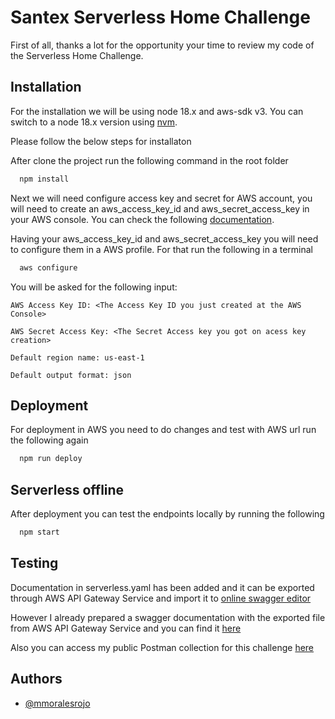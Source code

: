 
# Santex Serverless Home Challenge

First of all, thanks a lot for the opportunity your time to review my code of the Serverless Home Challenge.


## Installation

For the installation we will be using node 18.x and aws-sdk v3. You can switch to a node 18.x version using [nvm](https://github.com/nvm-sh/nvm).

Please follow the below steps for installaton

After clone the project run the following command in the root folder

```bash
  npm install
```

Next we will need configure access key and secret for AWS account, you will need to create an aws_access_key_id and aws_secret_access_key in your AWS console. You can check the following [documentation](https://docs.aws.amazon.com/IAM/latest/UserGuide/id_credentials_access-keys.html#Using_CreateAccessKey).

Having your aws_access_key_id and aws_secret_access_key you will need to configure them in a AWS profile. For that run the following in a terminal

```bash
  aws configure
```

You will be asked for the following input:

`AWS Access Key ID: <The Access Key ID you just created at the AWS Console>`

`AWS Secret Access Key: <The Secret Access key you got on acess key creation>`

`Default region name: us-east-1`

`Default output format: json`

## Deployment

For deployment in AWS you need to do changes and test with AWS url run the following again

```bash
  npm run deploy
```

## Serverless offline

After deployment you can test the endpoints locally by running the following

```bash
  npm start
```

## Testing

Documentation in serverless.yaml has been added and it can be exported through AWS API Gateway Service and import it to [online swagger editor](https://editor.swagger.io/)

However I already prepared a swagger documentation with the exported file from AWS API Gateway Service and you can find it [here](https://editor.swagger.io/?url=https://swagger-santex.s3.amazonaws.com/dev-santex-challenge-dev-swagger.json)

Also you can access my public Postman collection for this challenge [here](https://elements.getpostman.com/redirect?entityId=6789712-fe1ab1dc-2c20-4075-ac43-97b3f3430631&entityType=collection)

## Authors

- [@mmoralesrojo](https://github.com/mmoralesrojo)
